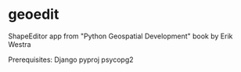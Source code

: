 geoedit
=======

ShapeEditor app from "Python Geospatial Development" book by Erik Westra


Prerequisites:
Django
pyproj
psycopg2




